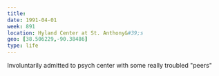 ```yaml
---
title:
date: 1991-04-01
week: 891
location: Hyland Center at St. Anthony&#39;s
geo: [38.506229,-90.38486]
type: life
---
```


Involuntarily admitted to psych center with some really troubled "peers"

